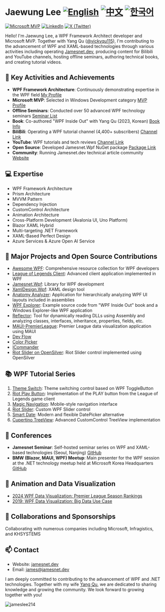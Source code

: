 # Jaewung Lee  [![English](https://img.shields.io/badge/README.md-English-blue.svg)](README.md) [![中文](https://img.shields.io/badge/README.md-中文-red.svg)](README.zh-CN.md) [![한국어](https://img.shields.io/badge/README.md-한국어-green.svg)](README.ko.md)

[![Microsoft MVP](https://img.shields.io/badge/Microsoft%20MVP-Windows%20Development-blue)](https://mvp.microsoft.com/en-us/PublicProfile/5004980)
[![LinkedIn](https://img.shields.io/badge/-LinkedIn-0077B5?style=flat&logo=linkedin&logoColor=white)](https://www.linkedin.com/in/jamesnet214/)
[![X (Twitter)](https://img.shields.io/badge/-X-000000?style=flat&logo=x&logoColor=white)](https://twitter.com/jamesnet214)



Hello! I'm Jaewung Lee, a WPF Framework Architect developer and Microsoft MVP. Together with Yang Qu ([@vickyqu115](https://github.com/vickyqu115)), I'm contributing to the advancement of WPF and XAML-based technologies through various activities including operating [Jamesnet.dev](https://jamesnet.dev), producing content for Bilibili and YouTube channels, hosting offline seminars, authoring technical books, and creating tutorial videos.

## 🚀 Key Activities and Achievements

- **WPF Framework Architecture**: Continuously demonstrating expertise in the WPF field [My Profile](https://jamesnet.dev/profile/jamesnset214)
- **Microsoft MVP**: Selected in Windows Development category [MVP Profile](https://bit.ly/4cWfsXb)
- **Offline Seminars**: Conducted over 50 advanced WPF technology seminars [Seminar List](https://bit.ly/4bWk3az)
- **Book**: Co-authored "WPF Inside Out" with Yang Qu (2023, Korean) [Book Info](https://bit.ly/4cWqjjQ)
- **BiliBili**: Operating a WPF tutorial channel (4,400+ subscribers) [Channel Link](https://bit.ly/3SkYutn)
- **YouTube**: WPF tutorials and tech reviews [Channel Link](https://bit.ly/3WBe6eR)
- **Open Source**: Developed Jamesnet.Wpf NuGet package [Package Link](https://www.nuget.org/packages/Jamesnet.Wpf/)
- **Community**: Running Jamesnet.dev technical article community [Website](https://jamesnet.dev)

<!-- - **Udemy**: Advanced WPF Technology Tutorial Series [Course Link](https://bit.ly/4bWk3az) -->

## 💻 Expertise

- WPF Framework Architecture
- Prism Architecture
- MVVM Pattern
- Dependency Injection
- CustomControl Architecture
- Animation Architecture
- Cross-Platform Development (Avalonia UI, Uno Platform)
- Blazor XAML Hybrid
- Multi-targeting .NET Framework
- XAML-Based Perfect Design
- Azure Services & Azure Open AI Service

## 🌟 Major Projects and Open Source Contributions

- [Awesome WPF](https://github.com/jamesnet214/awesome-wpf): Comprehensive resource collection for WPF developers
- [League of Legends Client](https://github.com/jamesnet214/leagueoflegends): Advanced client application implemented in WPF
- [Jamesnet.Wpf](https://github.com/jamesnet214/jamesnetwpf): Library for WPF development
- [XamlDesign.Wpf](https://github.com/jamesnet214/xamldesignwpf): XAML design tool
- [Anatomy Analyzer](https://github.com/jamesnet214/anatomyanalyzer): Application for hierarchically analyzing WPF UI layouts included in assemblies
- [WPF Explorer](https://github.com/jamesnet214/wpf-explorer): Example source code from "WPF Inside Out" book and a Windows Explorer-like WPF application
- [Reflector](https://github.com/jamesnet214/reflector): Tool for dynamically reading DLLs using Assembly and analyzing classes, interfaces, inheritance, properties, fields, etc.
- [MAUI-PremierLeague](https://github.com/jamesnet214/maui-premierleague): Premier League data visualization application using MAUI
- [Dev Flow](https://github.com/jamesnet214/devflow)
- [Color Picker](https://github.com/jamesnet214/colorpicker)
- [ICommander](https://github.com/jamesnet214/icommander)
- [Riot Slider on OpenSilver](https://github.com/jamesnet214/riotslider-opensilver): Riot Slider control implemented using OpenSilver

## 📚 WPF Tutorial Series

1. [Theme Switch](https://github.com/vickyqu115/themeswitch): Theme switching control based on WPF ToggleButton
2. [Riot Play Button](https://github.com/vickyqu115/riotplaybutton): Implementation of the PLAY button from the League of Legends game client
3. [Magic Navigation](https://github.com/vickyqu115/navigationbar): Mobile-style navigation interface
4. [Riot Slider](https://github.com/vickyqu115/riotslider): Custom WPF Slider control
5. [Smart Date](https://github.com/vickyqu115/smartdate): Modern and flexible DatePicker alternative
6. [Cupertino TreeView](https://github.com/vickyqu115/cupertino-treeview): Advanced CustomControl TreeView implementation

## 🎤 Conferences

- **Jamesnet Seminar**: Self-hosted seminar series on WPF and XAML-based technologies (Seoul, Nanjing) [GitHub](https://github.com/jamesnet214/wpf)
- **BMW (Blazor, MAUI, WPF) Meetup**: Main presenter for the WPF session at the .NET technology meetup held at Microsoft Korea Headquarters [GitHub](https://github.com/jamesnet214/wpf-meetup)

## 🎨 Animation and Data Visualization

- [2024 WPF Data Visualization: Premier League Season Rankings](https://bit.ly/3LJa65A)
- [2019: WPF Data Visualization: Big Data Use Case](https://bit.ly/4cWLsKJ)

## 🤝 Collaborations and Sponsorships

Collaborating with numerous companies including Microsoft, Infragistics, and KHSYSTEMS

## 📫 Contact

- Website: [jamesnet.dev](https://jamesnet.dev)
- Email: james@jamesnet.dev

I am deeply committed to contributing to the advancement of WPF and .NET technologies. Together with my wife [Yang Qu](https://github.com/vickyqu115), we are dedicated to sharing knowledge and growing the community. We look forward to growing together with you!

<img src="https://komarev.com/ghpvc/?username=jamesnet214" alt="jameslee214"/> 
